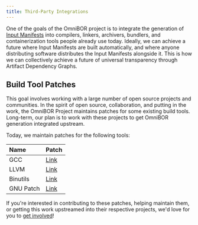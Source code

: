 ```yaml
---
title: Third-Party Integrations
---
```


One of the goals of the OmniBOR project is to integrate the generation of
[Input Manifests][input-manifests] into compilers, linkers, archivers,
bundlers, and containerization tools people already use today. Ideally, we can
achieve a future where Input Manifests are built automatically, and where
anyone distributing software distributes the Input Manifests alongside it. This
is how we can collectively achieve a future of universal transparency through
Artifact Dependency Graphs.

## Build Tool Patches

This goal involves working with a large number of open source projects and
communities. In the spirit of open source, collaboration, and putting in the
work, the OmniBOR Project maintains patches for some existing build tools.
Long-term, our plan is to work with these projects to get OmniBOR generation
integrated upstream.

Today, we maintain patches for the following tools:

| Name      | Patch            |
|:----------|:-----------------|
| GCC       | [Link][gcc]      |
| LLVM      | [Link][llvm]     |
| Binutils  | [Link][binutils] |
| GNU Patch | [Link][patch]    |

If you're interested in contributing to these patches, helping maintain them,
or getting this work upstreamed into their respective projects, we'd love for
you to [get involved][contribute]!

[input-manifests]: @/docs/input-manifests.md
[gcc]: https://github.com/omnibor/gcc-omnibor
[llvm]: https://github.com/omnibor/llvm-omnibor
[binutils]: https://github.com/omnibor/binutils-omnibor
[patch]: https://github.com/omnibor/patch-omnibor
[contribute]: @/contribute.md
